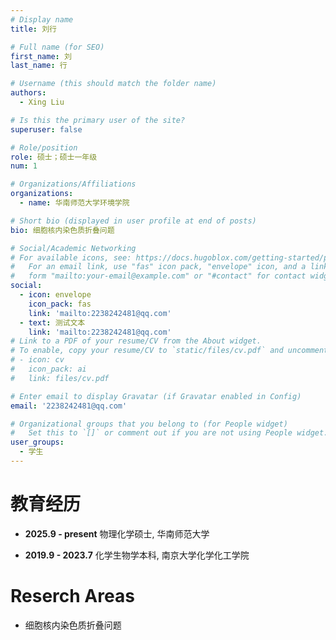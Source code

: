 ```yaml
---
# Display name
title: 刘行

# Full name (for SEO)
first_name: 刘
last_name: 行

# Username (this should match the folder name)
authors:
  - Xing Liu

# Is this the primary user of the site?
superuser: false

# Role/position
role: 硕士；硕士一年级
num: 1

# Organizations/Affiliations
organizations:
  - name: 华南师范大学环境学院

# Short bio (displayed in user profile at end of posts)
bio: 细胞核内染色质折叠问题

# Social/Academic Networking
# For available icons, see: https://docs.hugoblox.com/getting-started/page-builder/#icons
#   For an email link, use "fas" icon pack, "envelope" icon, and a link in the
#   form "mailto:your-email@example.com" or "#contact" for contact widget.
social:
  - icon: envelope
    icon_pack: fas
    link: 'mailto:2238242481@qq.com'
  - text: 测试文本
    link: 'mailto:2238242481@qq.com'
# Link to a PDF of your resume/CV from the About widget.
# To enable, copy your resume/CV to `static/files/cv.pdf` and uncomment the lines below.
# - icon: cv
#   icon_pack: ai
#   link: files/cv.pdf

# Enter email to display Gravatar (if Gravatar enabled in Config)
email: '2238242481@qq.com'

# Organizational groups that you belong to (for People widget)
#   Set this to `[]` or comment out if you are not using People widget.
user_groups:
  - 学生
---
```

# 教育经历

- **2025.9 - present** 物理化学硕士, 华南师范大学

- **2019.9 - 2023.7** 化学生物学本科, 南京大学化学化工学院

# Reserch Areas

- 细胞核内染色质折叠问题
